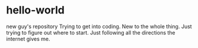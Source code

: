 # hello-world
new guy's repository
Trying to get into coding. 
New to the whole thing.
Just trying to figure out where to start.
Just following all the directions the internet gives me. 
